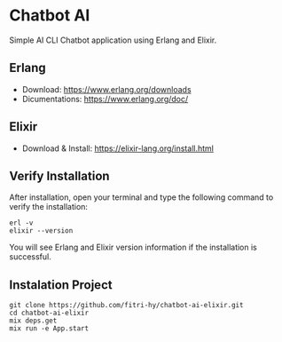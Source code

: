 # Chatbot AI

Simple AI CLI Chatbot application using Erlang and Elixir.

## Erlang
- Download: https://www.erlang.org/downloads
- Dicumentations: https://www.erlang.org/doc/

## Elixir
- Download & Install: https://elixir-lang.org/install.html

## Verify Installation

After installation, open your terminal and type the following command to verify the installation:

```
erl -v
elixir --version
```

You will see Erlang and Elixir version information if the installation is successful.

## Instalation Project

```
git clone https://github.com/fitri-hy/chatbot-ai-elixir.git
cd chatbot-ai-elixir
mix deps.get
mix run -e App.start
```
